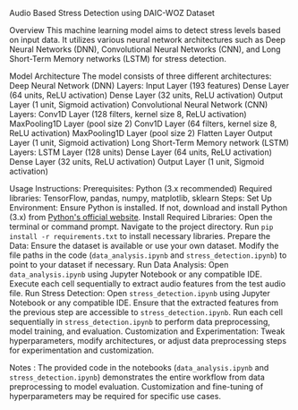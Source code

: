 Audio Based Stress Detection using DAIC-WOZ Dataset

Overview
This machine learning model aims to detect stress levels based on input data. It utilizes various neural network architectures such as Deep Neural Networks (DNN), Convolutional Neural Networks (CNN), and Long Short-Term Memory networks (LSTM) for stress detection.

Model Architecture
The model consists of three different architectures:
Deep Neural Network (DNN)
Layers:
Input Layer (193 features)
Dense Layer (64 units, ReLU activation)
Dense Layer (32 units, ReLU activation)
Output Layer (1 unit, Sigmoid activation)
Convolutional Neural Network (CNN)
Layers:
Conv1D Layer (128 filters, kernel size 8, ReLU activation)
MaxPooling1D Layer (pool size 2)
Conv1D Layer (64 filters, kernel size 8, ReLU activation)
MaxPooling1D Layer (pool size 2)
Flatten Layer
Output Layer (1 unit, Sigmoid activation)
Long Short-Term Memory network (LSTM)
Layers:
LSTM Layer (128 units)
Dense Layer (64 units, ReLU activation)
Dense Layer (32 units, ReLU activation)
Output Layer (1 unit, Sigmoid activation)

Usage Instructions:
Prerequisites:
Python (3.x recommended)
Required libraries: TensorFlow, pandas, numpy, matplotlib, sklearn
Steps:
Set Up Environment:
Ensure Python is installed. If not, download and install Python (3.x) from [Python's official website](https://www.python.org/downloads/).
Install Required Libraries:
Open the terminal or command prompt.
Navigate to the project directory.
Run `pip install -r requirements.txt` to install necessary libraries.
Prepare the Data:
Ensure the dataset is available or use your own dataset.
Modify the file paths in the code (`data_analysis.ipynb` and `stress_detection.ipynb`) to point to your dataset if necessary.
Run Data Analysis:
Open `data_analysis.ipynb` using Jupyter Notebook or any compatible IDE.
Execute each cell sequentially to extract audio features from the test audio file.
Run Stress Detection:
Open `stress_detection.ipynb` using Jupyter Notebook or any compatible IDE.
Ensure that the extracted features from the previous step are accessible to `stress_detection.ipynb`.
Run each cell sequentially in `stress_detection.ipynb` to perform data preprocessing, model training, and evaluation.
Customization and Experimentation:
Tweak hyperparameters, modify architectures, or adjust data preprocessing steps for experimentation and customization.

Notes :
The provided code in the notebooks (`data_analysis.ipynb` and `stress_detection.ipynb`) demonstrates the entire workflow from data preprocessing to model evaluation.
Customization and fine-tuning of hyperparameters may be required for specific use cases.
